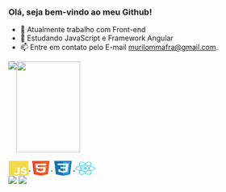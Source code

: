 ### Olá, seja bem-vindo ao meu Github!

<!--
**murilomafra1302/murilomafra1302** is a ✨ _special_ ✨ repository because its `README.md` (this file) appears on your GitHub profile.
-->

- 🔭 Atualmente trabalho com Front-end
- 🌱 Estudando JavaScript e Framework Angular
- 📫 Entre em contato pelo E-mail murilommafra@gmail.com.

<div align="left">
  <a href="https://github.com/murilobmafra" style="display: flex;">
  <img height="180em" src="https://github-readme-stats.vercel.app/api?username=murilomafra&show_icons=true&theme=great-gatsby&include_all_commits=true&count_private=true"/>
  <img height="180em" width="50%" src="https://github-readme-stats.vercel.app/api/top-langs/?username=murilomafra&layout=compact&langs_count=7&theme=great-gatsby"/>
</div>

<div style="display: inline_block" align="center"><br>
  <img align="center" alt="Js" height="30" width="40" src="https://raw.githubusercontent.com/devicons/devicon/master/icons/javascript/javascript-plain.svg">
  <img align="center" alt="HTML" height="30" width="40" src="https://raw.githubusercontent.com/devicons/devicon/master/icons/html5/html5-original.svg">
  <img align="center" alt="CSS" height="30" width="40" src="https://raw.githubusercontent.com/devicons/devicon/master/icons/css3/css3-original.svg">
  <img align="center" alt="react.js" height="30" width="40" src="https://github.com/devicons/devicon/blob/master/icons/react/react-original.svg">
</div>
  
  ##
  
  <div>
    <a href="https://www.instagram.com/murilo.mafra/" target="_blank"><img src="https://img.shields.io/badge/-Instagram-%23E4405F?style=for-the-badge&logo=instagram&logoColor=white" target="_blank""></a>
    <a href="https://www.linkedin.com/in/murilo-mafra/" target="_blank"><img src="https://img.shields.io/badge/-LinkedIn-%230077B5?style=for-the-badge&logo=linkedin&logoColor=white" target="_blank"></a> 
  </div
